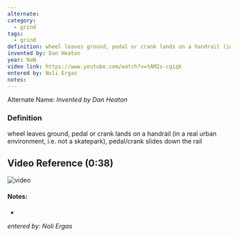 ```yaml
---
alternate: 
category:
  - grind
tags:
  - grind
definition: wheel leaves ground, pedal or crank lands on a handrail (in a real urban environment, i.e. not a skatepark), pedal/crank slides down the rail
invented by: Dan Heaton
year: NaN
video link: https://www.youtube.com/watch?v=tAM2s-cgiqk
entered by: Noli Ergas
notes: 
---
```

Alternate Name: 
*Invented by Dan Heaton*

### Definition
wheel leaves ground, pedal or crank lands on a handrail (in a real urban environment, i.e. not a skatepark), pedal/crank slides down the rail

## Video Reference (0:38)
![video](https://www.youtube.com/watch?v=tAM2s-cgiqk)

#### Notes:
- 
*entered by: Noli Ergas*
